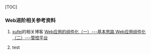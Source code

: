 [TOC]
### Web进阶相关参考资料

1. [xufei](https://github.com/xufei/blog)的相关博客
[Web应用的组件化（一）---基本思路 ](https://github.com/xufei/blog/issues/6)
[Web应用组件化（二）---管控平台](https://github.com/xufei/blog/issues/7)

1. test
  
  